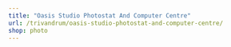 ```yaml
---
title: "Oasis Studio Photostat And Computer Centre"
url: /trivandrum/oasis-studio-photostat-and-computer-centre/
shop: photo
---
```

